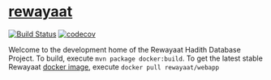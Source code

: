 # [rewayaat](http://rewayaat.info) 
[![Build Status](https://travis-ci.org/rewayaat/rewayaat.svg?branch=master)](https://travis-ci.org/rewayaat/rewayaat) [![codecov](https://codecov.io/gh/rewayaat/rewayaat/branch/master/graph/badge.svg)](https://codecov.io/gh/rewayaat/rewayaat)



Welcome to the development home of the Rewayaat Hadith Database Project. To build, execute ```mvn package docker:build```. To get the latest stable Rewayaat [docker image](https://hub.docker.com/r/rewayaat/webapp/), execute ```docker pull rewayaat/webapp```
